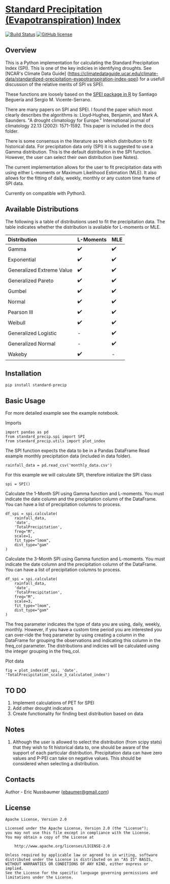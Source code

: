 # [Standard Precipitation (Evapotranspiration) Index](http://sac.csic.es/spei/home.html)
[![Build Status](https://travis-ci.org/e-baumer/standard_precip.svg?branch=master)](https://travis-ci.org/e-baumer/standard_precip)
[![GitHub license](https://img.shields.io/github/license/e-baumer/standard_precip)](https://github.com/e-baumer/standard_precip/blob/master/LICENSE)

## Overview
This is a Python implementation for calculating the Standard Precipitation Index
(SPI). This is one of the key indicies in identifying droughts. See [NCAR's Climate Data Guide]
(https://climatedataguide.ucar.edu/climate-data/standardized-precipitation-evapotranspiration-index-spei) for a usefull discussion 
of the relative merits of SPI vs SPEI. 

These functions are loosely based on the [SPEI package in R](https://cran.r-project.org/web/packages/SPEI/SPEI.pdf) by Santiago Beguería and Sergio M. Vicente-Serrano.

There are many papers on SPI and SPEI. I found the paper which most clearly 
describes the algorithms is:
	Lloyd‐Hughes, Benjamin, and Mark A. Saunders. "A drought climatology for Europe." International journal of climatology 22.13 (2002): 1571-1592.
This paper is included in the docs folder.

There is some consensus in the literature as to which distribution to fit historical data. 
For precipitation data only (SPI) it is suggested to use a Gamma distribution. This 
is the default distribution in the SPI function.  However, the user can select their own 
distribution (see Notes).

The current implementation allows for the user to fit precipitation data with using either L-moments or Maximum
Likelihood Estimation (MLE). It also allows for the fitting of daily, weekly, monthly or any custom time frame
of SPI data.

Currently on compatible with Python3.

## Available Distributions
The following is a table of distributions used to fit the precipitation data. The table indicates whether the
distribution is available for L-moments or MLE.

Distribution | L-Moments | MLE
:----------- | :---------- | :--------
Gamma |:heavy_check_mark: | :heavy_check_mark:
Exponential |:heavy_check_mark: | :heavy_check_mark:
Generalized Extreme Value |:heavy_check_mark: | :heavy_check_mark:
Generalized Pareto |:heavy_check_mark: | :heavy_check_mark:
Gumbel |:heavy_check_mark: | :heavy_check_mark:
Normal |:heavy_check_mark: | :heavy_check_mark:
Pearson III |:heavy_check_mark: | :heavy_check_mark:
Weibull |:heavy_check_mark: | :heavy_check_mark:
Generalized Logistic | - | :heavy_check_mark:
Generalized Normal | - | :heavy_check_mark:
Wakeby | :heavy_check_mark: | -

## Installation
```
pip install standard-precip
```


## Basic Usage 

For more detailed example see the example notebook.

Imports
```
import pandas as pd
from standard_precip.spi import SPI
from standard_precip.utils import plot_index
```

The SPI function expects the data to be in a Pandas DataFrame
Read example monthly precipitation data (included in data folder).
```
rainfall_data = pd.read_csv('monthly_data.csv')
```

For this example we will calculate SPI, therefore initialize the SPI class
```
spi = SPI()
```

Calculate the 1-Month SPI using Gamma function and L-moments. You must indicate the date column and the 
precipitation column of the DataFrame. You can have a list of precipitation columns to process.
```
df_spi = spi.calculate(
    rainfall_data, 
    'date', 
    'TotalPrecipitation', 
    freq="M", 
    scale=1, 
    fit_type="lmom", 
    dist_type="gam"
)
```

Calculate the 3-Month SPI using Gamma function and L-moments. You must indicate the date column and the 
precipitation column of the DataFrame. You can have a list of precipitation columns to process.
```
df_spi = spi.calculate(
    rainfall_data, 
    'date', 
    'TotalPrecipitation', 
    freq="M", 
    scale=3, 
    fit_type="lmom", 
    dist_type="gam"
)
```
The freq parameter indicates the type of data you are using, daily, weekly, monthly. However, if you have a custom
time period you are interested you can over-ride the freq parameter by using creating a column in the DataFrame for
grouping the observations and indicating this column in the freq_col parameter. The distributions and indicies will
be calculated using the integer grouping in the freq_col.

Plot data
```
fig = plot_index(df_spi, 'date', 'TotalPrecipitation_scale_3_calculated_index')
```

## TO DO
1. Implement calculations of PET for SPEI
2. Add other drought indicators
3. Create functionality for finding best distribution based on data

## Notes
1. Although the user is allowed to select the distribution (from scipy stats)
that they wish to fit historical data to, one should be aware of the support of 
each particular distribution. Precipitation data can have zero values and P-PEI 
can take on negative values. This should be considered when selecting a distribution.


## Contacts

Author - Eric Nussbaumer ([ebaumer@gmail.com](mailto:ebaumer@gmail.com))


## License

    Apache License, Version 2.0

    Licensed under the Apache License, Version 2.0 (the "License");
    you may not use this file except in compliance with the License.
    You may obtain a copy of the License at

        http://www.apache.org/licenses/LICENSE-2.0

    Unless required by applicable law or agreed to in writing, software
    distributed under the License is distributed on an "AS IS" BASIS,
    WITHOUT WARRANTIES OR CONDITIONS OF ANY KIND, either express or implied.
    See the License for the specific language governing permissions and
    limitations under the License.
